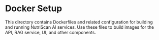 # Docker Setup

This directory contains Dockerfiles and related configuration for building and running NutriScan AI services. Use these files to build images for the API, RAG service, UI, and other components.
